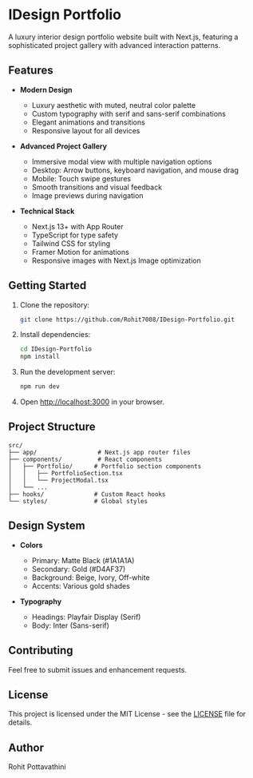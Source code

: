 # IDesign Portfolio

A luxury interior design portfolio website built with Next.js, featuring a sophisticated project gallery with advanced interaction patterns.

## Features

- **Modern Design**
  - Luxury aesthetic with muted, neutral color palette
  - Custom typography with serif and sans-serif combinations
  - Elegant animations and transitions
  - Responsive layout for all devices

- **Advanced Project Gallery**
  - Immersive modal view with multiple navigation options
  - Desktop: Arrow buttons, keyboard navigation, and mouse drag
  - Mobile: Touch swipe gestures
  - Smooth transitions and visual feedback
  - Image previews during navigation

- **Technical Stack**
  - Next.js 13+ with App Router
  - TypeScript for type safety
  - Tailwind CSS for styling
  - Framer Motion for animations
  - Responsive images with Next.js Image optimization

## Getting Started

1. Clone the repository:
   ```bash
   git clone https://github.com/Rohit7008/IDesign-Portfolio.git
   ```

2. Install dependencies:
   ```bash
   cd IDesign-Portfolio
   npm install
   ```

3. Run the development server:
   ```bash
   npm run dev
   ```

4. Open [http://localhost:3000](http://localhost:3000) in your browser.

## Project Structure

```
src/
├── app/                 # Next.js app router files
├── components/          # React components
│   ├── Portfolio/      # Portfolio section components
│   │   ├── PortfolioSection.tsx
│   │   └── ProjectModal.tsx
│   └── ...
├── hooks/              # Custom React hooks
└── styles/             # Global styles
```

## Design System

- **Colors**
  - Primary: Matte Black (#1A1A1A)
  - Secondary: Gold (#D4AF37)
  - Background: Beige, Ivory, Off-white
  - Accents: Various gold shades

- **Typography**
  - Headings: Playfair Display (Serif)
  - Body: Inter (Sans-serif)

## Contributing

Feel free to submit issues and enhancement requests.

## License

This project is licensed under the MIT License - see the [LICENSE](LICENSE) file for details.

## Author

Rohit Pottavathini 